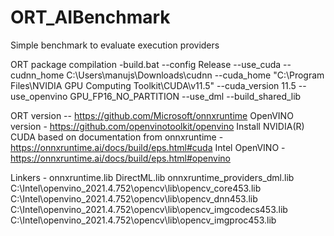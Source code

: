 # ORT_AIBenchmark
Simple benchmark to evaluate execution providers 

ORT package compilation 
-build.bat --config Release --use_cuda --cudnn_home C:\Users\manujs\Downloads\cudnn --cuda_home  "C:\Program Files\NVIDIA GPU Computing Toolkit\CUDA\v11.5" --cuda_version 11.5 --use_openvino GPU_FP16_NO_PARTITION --use_dml --build_shared_lib

ORT version -- https://github.com/Microsoft/onnxruntime
OpenVINO version - https://github.com/openvinotoolkit/openvino
Install NVIDIA(R) CUDA based on documentation from onnxruntime - https://onnxruntime.ai/docs/build/eps.html#cuda
Intel OpenVINO - https://onnxruntime.ai/docs/build/eps.html#openvino


Linkers - 
onnxruntime.lib
DirectML.lib
onnxruntime_providers_dml.lib
C:\Intel\openvino_2021.4.752\opencv\lib\opencv_core453.lib
C:\Intel\openvino_2021.4.752\opencv\lib\opencv_dnn453.lib
C:\Intel\openvino_2021.4.752\opencv\lib\opencv_imgcodecs453.lib
C:\Intel\openvino_2021.4.752\opencv\lib\opencv_imgproc453.lib
